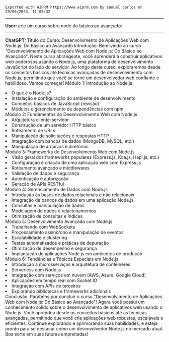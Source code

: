 ```
Exported with AIPRM https://www.aiprm.com by samuel carlos on 29/06/2023, 11:05:32
```

---


**User:**
crie um curso sobre node do básico ao avançado:

---

**ChatGPT:**
Título do Curso: Desenvolvimento de Aplicações Web com Node.js: Do Básico ao Avançado
Introdução:
Bem-vindo ao curso "Desenvolvimento de Aplicações Web com Node.js: Do Básico ao Avançado". Neste curso abrangente, você
aprenderá a construir aplicativos web poderosos usando o Node.js, uma plataforma de desenvolvimento JavaScript do lado
do servidor. Ao longo deste curso, exploraremos desde os conceitos básicos até técnicas avançadas de desenvolvimento com
Node.js, permitindo que você se torne um desenvolvedor web confiante e habilidoso. Vamos começar!
Módulo 1: Introdução ao Node.js
<li>O que é o Node.js?</li>
<li>Instalação e configuração do ambiente de desenvolvimento</li>
<li>Conceitos básicos de JavaScript (revisão)</li>
<li>Módulos e gerenciamento de dependências com npm</li>
Módulo 2: Fundamentos do Desenvolvimento Web com Node.js
<li>Arquitetura cliente-servidor</li>
<li>Construção de um servidor HTTP básico</li>
<li>Roteamento de URLs</li>
<li>Manipulação de solicitações e respostas HTTP</li>
<li>Integração com bancos de dados (MongoDB, MySQL, etc.)</li>
<li>Manipulação de arquivos e diretórios</li>
Módulo 3: Frameworks de Desenvolvimento Web com Node.js
<li>Visão geral dos frameworks populares (Express.js, Koa.js, Hapi.js, etc.)</li>
<li>Configuração e criação de uma aplicação web com Express.js</li>
<li>Roteamento avançado e middlewares</li>
<li>Validação de dados e segurança</li>
<li>Autenticação e autorização</li>
<li>Geração de APIs RESTful</li>
Módulo 4: Gerenciamento de Dados com Node.js
<li>Introdução às bases de dados relacionais e não relacionais</li>
<li>Integração de bancos de dados em uma aplicação Node.js</li>
<li>Consultas e manipulação de dados</li>
<li>Modelagem de dados e relacionamentos</li>
<li>Otimização de consultas e índices</li>
Módulo 5: Desenvolvimento Avançado com Node.js
<li>Trabalhando com WebSockets</li>
<li>Processamento assíncrono e manipulação de eventos</li>
<li>Escalabilidade e clustering</li>
<li>Testes automatizados e práticas de depuração</li>
<li>Otimização de desempenho e segurança</li>
<li>Implantação de aplicações Node.js em ambientes de produção</li>
Módulo 6: Tendências e Tópicos Especiais em Node.js
<li>Introdução a microsserviços e arquitetura de contêineres</li>
<li>Serverless com Node.js</li>
<li>Integração com serviços em nuvem (AWS, Azure, Google Cloud)</li>
<li>Aplicações em tempo real com Socket.IO</li>
<li>Integração com APIs de terceiros</li>
<li>Explorando bibliotecas e frameworks adicionais</li>
Conclusão:
Parabéns por concluir o curso "Desenvolvimento de Aplicações Web com Node.js: Do Básico ao Avançado"! Agora você possui
um conhecimento sólido sobre o desenvolvimento de aplicativos web usando o Node.js. Você aprendeu desde os conceitos
básicos até as técnicas avançadas, permitindo que você crie aplicações web robustas, escaláveis e eficientes. Continue
explorando e aprimorando suas habilidades, e esteja pronto para se destacar como um desenvolvedor Node.js no mercado
atual. Boa sorte em suas futuras empreitadas!